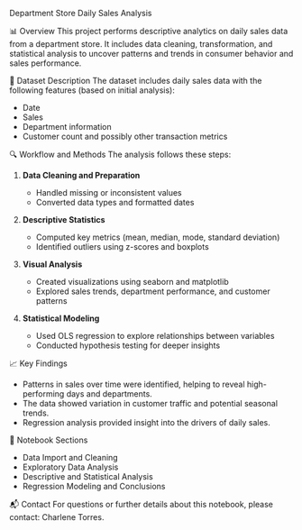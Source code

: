 Department Store Daily Sales Analysis

📊 Overview
This project performs descriptive analytics on daily sales data from a department store. It includes data cleaning, transformation, and statistical analysis to uncover patterns and trends in consumer behavior and sales performance.

📁 Dataset Description
The dataset includes daily sales data with the following features (based on initial analysis):
- Date
- Sales
- Department information
- Customer count and possibly other transaction metrics

🔍 Workflow and Methods
The analysis follows these steps:

1. **Data Cleaning and Preparation**
   - Handled missing or inconsistent values
   - Converted data types and formatted dates

2. **Descriptive Statistics**
   - Computed key metrics (mean, median, mode, standard deviation)
   - Identified outliers using z-scores and boxplots

3. **Visual Analysis**
   - Created visualizations using seaborn and matplotlib
   - Explored sales trends, department performance, and customer patterns

4. **Statistical Modeling**
   - Used OLS regression to explore relationships between variables
   - Conducted hypothesis testing for deeper insights

📈 Key Findings
- Patterns in sales over time were identified, helping to reveal high-performing days and departments.
- The data showed variation in customer traffic and potential seasonal trends.
- Regression analysis provided insight into the drivers of daily sales.

🧾 Notebook Sections
- Data Import and Cleaning
- Exploratory Data Analysis
- Descriptive and Statistical Analysis
- Regression Modeling and Conclusions

📬 Contact
For questions or further details about this notebook, please contact: Charlene Torres.
